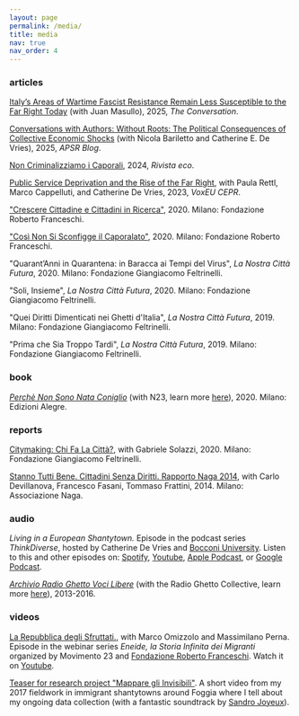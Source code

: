 ```yaml
---
layout: page
permalink: /media/
title: media
nav: true
nav_order: 4
---
```


### articles

[Italy’s Areas of Wartime Fascist Resistance Remain Less Susceptible to the Far Right Today](https://theconversation.com/italys-areas-of-wartime-fascist-resistance-remain-less-susceptible-to-the-far-right-today-255859) (with Juan Masullo), 2025, *The Conversation*.

[Conversations with Authors: Without Roots: The Political Consequences of Collective Economic Shocks](https://www.cambridge.org/core/blog/2025/03/17/conversations-with-authors-without-roots-the-political-consequences-of-collective-economic-shocks/) (with Nicola Bariletto and Catherine E. De Vries), 2025, *APSR Blog*.

[Non Criminalizziamo i Caporali](https://www.rivistaeco.com/2024/11/15/non-criminalizziamo-i-caporali/), 2024, *Rivista eco*.

[Public Service Deprivation and the Rise of the Far Right](https://cepr.org/voxeu/columns/public-service-deprivation-and-rise-far-right), with Paula Rettl, Marco Cappelluti, and Catherine De Vries, 2023, *VoxEU CEPR*.

["Crescere Cittadine e Cittadini in Ricerca"](https://www.fondfranceschi.it/notizie/crescere-cittadine-e-cittadini-in-ricerca/63466/), 2020. Milano: Fondazione Roberto Franceschi.

["Così Non Si Sconfigge il Caporalato"](https://www.fondfranceschi.it/notizie/cosi-non-si-sconfigge-il-caporalato-simone-cremaschi/63077/), 2020. Milano: Fondazione Roberto Franceschi.

"Quarant’Anni in Quarantena: in Baracca ai Tempi del Virus", *La Nostra Città Futura*, 2020. Milano: Fondazione Giangiacomo Feltrinelli.

"Soli, Insieme", *La Nostra Città Futura*, 2020. Milano: Fondazione Giangiacomo Feltrinelli.

"Quei Diritti Dimenticati nei Ghetti d'Italia", *La Nostra Città Futura*, 2019. Milano: Fondazione Giangiacomo Feltrinelli.

"Prima che Sia Troppo Tardi", *La Nostra Città Futura*, 2019. Milano: Fondazione Giangiacomo Feltrinelli.

### book

[*Perchè Non Sono Nata Coniglio*](https://www.fondfranceschi.it/libro-lydia-coniglio/) (with N23, learn more [here](https://simonecremaschi.com/projects/perchenonsononataconiglio)), 2020. Milano: Edizioni Alegre.

### reports

[Citymaking: Chi Fa La Città?](https://fondazionefeltrinelli.it/app/uploads/2020/09/Citymaking_.pdf), with Gabriele Solazzi, 2020. Milano: Fondazione Giangiacomo Feltrinelli.

[Stanno Tutti Bene. Cittadini Senza Diritti. Rapporto Naga 2014](https://naga.it/2014/12/17/cittadini-senza-diritti-rapporto-naga-2014-stanno-tutti-bene/), with Carlo Devillanova, Francesco Fasani, Tommaso Frattini, 2014. Milano: Associazione Naga.

### audio

*Living in a European Shantytown.* Episode in the podcast series *ThinkDiverse*, hosted by Catherine De Vries and [Bocconi University](https://www.unibocconi.eu/). Listen to this and other episodes on: [Spotify](https://open.spotify.com/episode/01xxdgvf5oSfsectYqiADy?si=6497cd5ae7084a34), [Youtube](https://www.youtube.com/watch?v=UyMZP6A2FfQ&list=PLNBlD2s94-0sAg2LV36QGRxXYHAPllKEm&index=6&t=108s), [Apple Podcast](https://podcasts.apple.com/us/podcast/5-living-in-european-shantytowns-with-simone-cremaschi/id1610080017?i=1000552546524), or [Google Podcast](https://podcasts.google.com/feed/aHR0cHM6Ly93d3cuc3ByZWFrZXIuY29tL3Nob3cvNTQyMjUwMS9lcGlzb2Rlcy9mZWVk/episode/aHR0cHM6Ly9hcGkuc3ByZWFrZXIuY29tL2VwaXNvZGUvNDg4NzE4Mzc?sa=X&ved=0CAUQkfYCahcKEwjwruf9kI73AhUAAAAAHQAAAAAQAQ).

[*Archivio Radio Ghetto Voci Libere*](https://radioghettovocilibere.wordpress.com/) (with the Radio Ghetto Collective, learn more [here](https://simonecremaschi.com/projects/radioghetto)), 2013-2016. 

### videos

[La Repubblica degli Sfruttati.](https://www.fondfranceschi.it/convegni-e-altre-attivita/la-repubblica-degli-sfruttati-diritti-del-lavoro-contro-caporalato-simone-cremaschi-e-marco-omizzolo-dialogano-con-massimiliano-perna/78388/), with Marco Omizzolo and Massimilano Perna. Episode in the webinar series *Eneide, la Storia Infinita dei Migranti* organized by Movimento 23 and [Fondazione Roberto Franceschi](https://www.fondfranceschi.it/). Watch it on [Youtube](https://www.youtube.com/watch?v=YeTVIUKZs3c).

[Teaser for research project "Mappare gli Invisibili"](https://www.youtube.com/watch?v=OJWWBqAfGCU). A short video from my 2017 fieldwork in immigrant shantytowns around Foggia where I tell about my ongoing data collection (with a fantastic soundtrack by [Sandro Joyeux](https://open.spotify.com/artist/40BW0WxWyudFtFEawvZVp6?si=h6OAZOjuRAmraZ6nYEYz5g)).


